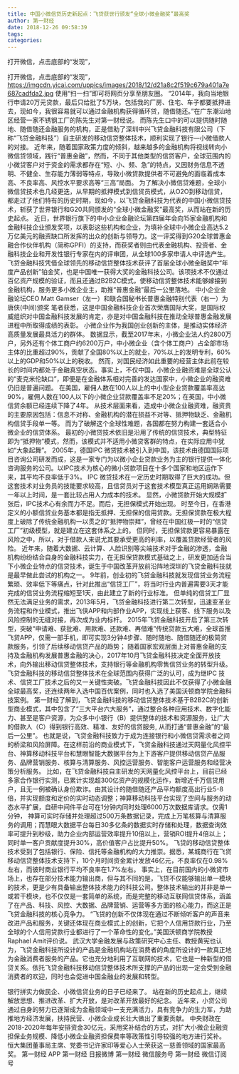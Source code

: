 ```yaml
---
title: 中国小微信贷历史新起点：飞贷获世行颁发“全球小微金融奖”最高奖
author: 第一财经
date: 2018-12-26 09:58:39
tags: 
categories: 
---
```

打开微信，点击底部的“发现”，
<!-- more -->
打开微信，点击底部的“发现”，
https://imgcdn.yicai.com/uppics/images/2018/12/d21a8c2f519c679a401a7e687cadfda2.jpg
使用“扫一扫”即可将网页分享至朋友圈。
“2014年，我向当地银行申请20万元贷款，最后只给批了5万块，包括我的厂房、住宅、车子都要抵押进去，现如今，我很容易就可以通过金融机构获得循环贷，随借随还。”在广东潮汕地区经营一家不锈钢工厂的陈先生对第一财经说。
而陈先生口中的可以提供随时随地、随借随还金融服务的机构，正是借助了深圳中兴飞贷金融科技有限公司（下称“飞贷金融科技”）自主研发的移动信贷整体技术，顺利实现了银行—小微借款人的对接。
近年来，随着国家政策力度的倾斜，越来越多的金融机构将视线转向小微信贷领域，践行“普惠金融”，然而，不同于其他类型的信贷客户，全球范围内的小微贷客户对于资金的需求都存在“短、小、频、急”的特点，又因财务信息不透明、不健全、生存能力薄弱等特点，导致小微贷款提供者不可避免的面临着成本高、不良率高、风控水平要求高等“三高”局面。
为了解决小微信贷难题，全球小微信贷技术也几经更迭，从早期的抵押模式到信贷员模式，从O2O到移动信贷，都走过了他们特有的历史时期，现如今，以飞贷金融科技为代表的中国小微信贷技术，斩获了世界银行和G20共同颁发的“全球小微金融奖”最高奖，从而站在新的历史起点。
近日，世界银行旗下的中小企业金融论坛第四届年会向15家金融机构和金融科技企业颁发奖项，以表彰这些机构和企业，为填补全球中小微企业高达5.2万亿美元的融资缺口所发挥的出众的创新与领导力。这一评奖得到G20全球普惠金融合作伙伴机构（简称GPFI）的支持，而获奖者则由代表金融机构、投资者、金融科技企业和开发性银行专家在内的评审团，从全球100多家申请人中评选产生。飞贷金融科技凭借全球领先的移动信贷整体技术获评了首届全球小微金融奖中“年度产品创新”铂金奖，也是中国唯一获得大奖的金融科技公司。该项技术不仅通过百亿资产规模的验证，而且还通过B2B2C模式，使移动信贷整体技术能够嫁接到金融机构，服务更多小微企业主，助推“普惠金融”最后一公里落地。
中小企业金融论坛CEO Matt Gamser（左一）和联合国秘书长普惠金融特别代表（右一）为唐侠(中间)颁奖
笔者获悉，这是中国金融科技企业首次荣膺国际大奖，是国际权威组织对中国金融科技发展的肯定，亦是对中国金融科技在推动全球普惠金融发展进程中所取得成绩的表彰。
小微企业作为我国创业创新的主体，是推动实体经济高质量发展最具活力的群体。
数据显示，截至2017年末，小微企业法人约2800万户，另外还有个体工商户约6200万户，中小微企业（含个体工商户）占全部市场主体的比重超过90%，贡献了全国80%以上的就业，70%以上的发明专利，60%以上的GDP和50%以上的税收。
然而，对国民经济如此重要的经营主体此前在较长的时间内都处于金融真空状态。事实上，不仅中国，小微企业融资难是全球公认的“麦克米伦缺口”，即便是在金融体系相对完善的发达国家中，小微企业的融资难仍旧是普遍问题。
在美国，雇佣人数在100人以上的中小型企业贷款覆盖率高达90%，雇佣人数在100人以下的小微企业贷款覆盖率不足20%；在英国，中小微信贷余额已经连续下降了4年。
从技术层面来看，造成中小微企业融资难，融资贵的主要原因包括：信息不对称、金融机构的潜在损益不对等、抵押物缺乏、金融机构信贷手段单一等。
而为了破解这个全球性难题，各国都在努力构建一套适合小微企业的信贷体系。
最初的小微贷技术依旧是沿用了传统的信贷技术，典型特征即为“抵押物”模式，然而，该模式并不适用小微贷客群的特点，在实际应用中犹如“大象起舞”。
2005年，德国IPC 微贷技术被引入到中国，该技术由德国国际项目咨询公司研发而成，这是一家专门为以微小企业贷款业务为主的银行提供一体化咨询服务的公司。以IPC技术为核心的微小贷款项目在十多个国家和地区运作下来，其平均不良率低于3%。
IPC 微贷技术在一定历史时期取得了巨大的成功。但这套技术对业务员的技能要求较高，且信贷员对于这套技术模型真正运用娴熟需要一年以上时间，是一套比较占用人力成本的技术。
显然，小微贷款开始大规模扩张后，IPC技术心有余而力不足。而后，无担保模式开始出现。
时至今日，在香港定义的小额信贷业务基本都是指无抵押、无担保的信用贷款。无担保贷款在极大程度上破除了传统金融机构一以贯之的“抵押物崇拜”，曾经在中国红极一时的“信贷工厂”初级模型，就是建立在这套体系之上的。
但同时，无担保贷款更容易暴露在风险之中，所以，对于借款人来说尤其要承受更高的利率，以覆盖贷款经营者的风险。
近年来，随着大数据、云计算、人脸识别等尖端技术对于金融的渗透，金融机构纷纷结合自身的金融科技实力，在无担保贷款模式基础之上，研发更加适合当下小微企业特点的信贷技术，诞生于中国改革开放前沿阵地深圳的飞贷金融科技就是最早做此尝试的机构之一。
9年前，创业初的飞贷金融科技就发现信贷业务流程繁琐、效率低下等痛点，针对此推出“信贷工厂”，将当时行业内普遍需要3天才能完成的信贷业务流程缩短至1天，由此建立了新的行业标准。
但单纯的信贷工厂显然无法满足业务的需求，2013年5月，飞贷金融科技进行第二次转型，迅速变革业务流程和作业模式，推出飞侠APP和内部作业APP，实现线上获客、线下服务以及风险控制的无缝对接，再次成为业内标杆。
2015年飞贷金融科技开启了第三次转型，突破“申请难、获批难、用款难、还款难、再借难”传统贷款五大难，全球首推飞贷APP，仅需一部手机，即可实现3分钟4步骤、随时随地、随借随还的极简贷款服务，引领了后续移动信贷产品的趋势；
随着国家宏观层面上对普惠金融的支持及金融机构发展普惠金融的决心，2017年10月飞贷金融科技决定全面开放技术，向外输出移动信贷整体技术，支持银行等金融机构零售信贷业务的转型升级。
飞贷金融科技的移动信贷整体技术在全球范围内获得广泛的认可，成为继IPC 技术、信贷工厂技术之后的又一关键性突破。飞贷金融科技因此不仅获得了小微金融全球最高奖，还连续两年入选中国百优案例，同时也入选了美国沃顿商学院金融科技案例。
第一财经了解到，飞贷金融科技的移动信贷整体技术基于B2B2C的创新型商业模式，其中包含了“三大平台六大服务”，通过整合各种应用技术、数字化能力、甚至是客户资源，为众多中小银行（B）提供整体的技术和资源服务，让广大的借款人（C）得到银行高效、精准、友好的信贷服务, 从而打通“普惠金融”的“最后一公里”。
也就是说，飞贷金融科技致力于成为连接银行和小微信贷需求者之间的桥梁和风险屏障。在这样前沿的商业模式下，飞贷金融科技通过天网量化风控平台、神算移动科技平台和慧眼智能大数据平台为上下游客户提供移动信贷产品服务、品牌营销服务、核算与清算服务、风控运营服务、智能客户运营服务和经营决策分析服务。
比如，在飞贷金融科技自主研发的天网量化风控平台上，目前已经多家合作银行实测，已累计实现超300亿资产的规模化运作，新增近千万信贷用户，且无一例被确认身份欺诈。由其设计的随借随还产品平均额度高出行业5-8倍，并实现额度和定价的实时动态调整；神算移动科技平台实现了空间与服务的动态水平扩展，自研中间件平台可在1分钟内同时处理6000万次数据库请求。仅需1分钟， 神算可实时存储并处理超过500万条数据记录，完成上万笔核算与清算服务的调用；而慧眼大数据平台每日30多亿条的数据实时存储和处理，数据查询效率可提升到秒级，助力企业内部运营效率提升10倍以上，营销ROI提升4倍以上；同时单一客户贡献度提升30%，高价值客户占比提升50%。
飞贷的移动信贷整体技术受到了包括银行、保险、信托等金融机构的大力推崇。据悉，某城商行在飞贷移动信贷整体技术支持下，10个月时间资金累计发放46亿元，不良率仅在0.98%左右，而彼时商业银行平均不良率在1.7%左右。
事实上，在目前国内的小微贷市场上，也存在部分技术能力输出商，但与其不同的是，飞贷不仅能够输出单一模块的技术，更是少有具备输出整体技术能力的科技公司。整体技术输出的并非是单一或若干模块，也不仅仅是一套简单的系统，而是完整的移动互联网信贷体系，涵盖了在产品、科技、风控、大数据、品牌营销、运营等多方面的核心能力，而这正是飞贷金融科技的核心竞争力。
“飞贷的创新不仅体现在通过不断倾听客户的声音来改进产品和服务，关键还体现在商业模式上的创新，它把个人信用贷款行业，乃至全球的个人信用贷款行业都进行了一个革命性的变化。”美国沃顿商学院教授Raphael Amit评价说。
武汉大学金融发展与政策研究中心主任、教授黄宪也认为，飞贷金融科技所设计的产品是金融机构站在消费者的角度所设计的一款真正地为金融消费者服务的产品。它也充分地利用了互联网的技术，它也是一种新型的借贷关系。依托飞贷金融科技移动信贷整体技术所支撑的产品的出现一定会受到金融消费者的欢迎，同时也会促进中国金融业的发展和转型。
 
 
银行拼实力做民企、小微信贷业务的日子已经来了。
站在新的历史起点上，继续解放思想、推进改革、扩大开放，是对改革开放最好的纪念。
近年来，小贷公司通过自身的努力已逐渐成为金融领域中一支充满活力，具有竞争力的生力军，为助推地方经济发展，扶持民营、小微企业成长壮大做出了重要贡献。
中央财政在2018-2020年每年安排资金30亿元，采用奖补结合的方式，对扩大小微企业融资担保业务规模、降低小微企业融资担保费率等政策性引导较强的地方进行奖补。
恒大集团董事局主席、党委书记许家印等爱心人士荣获这一慈善领域的国家最高奖。
第一财经
APP
第一财经
日报微博
第一财经
微信服务号
第一财经
微信订阅号
